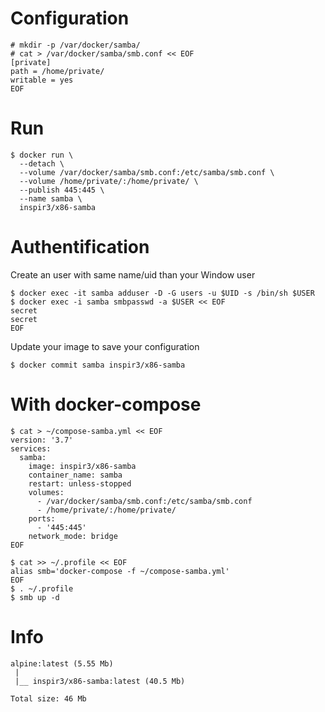 # Configuration
```console
# mkdir -p /var/docker/samba/
# cat > /var/docker/samba/smb.conf << EOF
[private]
path = /home/private/
writable = yes
EOF
```

# Run
```console
$ docker run \
  --detach \
  --volume /var/docker/samba/smb.conf:/etc/samba/smb.conf \
  --volume /home/private/:/home/private/ \
  --publish 445:445 \
  --name samba \
  inspir3/x86-samba
```

# Authentification
Create an user with same name/uid than your Window user
```console
$ docker exec -it samba adduser -D -G users -u $UID -s /bin/sh $USER
$ docker exec -i samba smbpasswd -a $USER << EOF
secret
secret
EOF
```

Update your image to save your configuration
```console
$ docker commit samba inspir3/x86-samba
```

# With docker-compose
```console
$ cat > ~/compose-samba.yml << EOF
version: '3.7'
services:
  samba:
    image: inspir3/x86-samba
    container_name: samba
    restart: unless-stopped
    volumes:
      - /var/docker/samba/smb.conf:/etc/samba/smb.conf
      - /home/private/:/home/private/
    ports:
      - '445:445'
    network_mode: bridge
EOF
```

```console
$ cat >> ~/.profile << EOF
alias smb='docker-compose -f ~/compose-samba.yml'
EOF
$ . ~/.profile
$ smb up -d
```

# Info
```console
alpine:latest (5.55 Mb)
 |
 |__ inspir3/x86-samba:latest (40.5 Mb)

Total size: 46 Mb
```